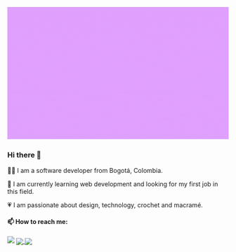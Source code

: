 ![Marcela's Banner](Banner/my_banner.gif)



### Hi there  👋

👩‍💻  I am a software developer from Bogotá, Colombia.


🌱  I am currently learning web development and looking for my first job in this field.


💗 I am passionate about design, technology, crochet and macramé.


#### 📫 How to reach me:

<img src="https://camo.githubusercontent.com/a493f6833f99fb3c85788d6d9305e6b7a42b838e5ee5d138fd9a8214a7e77472/68747470733a2f2f696d672e736869656c64732e696f2f62616467652f6c696e6b6564696e2d2532333030373742352e7376673f267374796c653d666f722d7468652d6261646765266c6f676f3d6c696e6b6564696e266c6f676f436f6c6f723d7768697465" data-canonical-src="https://img.shields.io/badge/linkedin-%230077B5.svg?&amp;style=for-the-badge&amp;logo=linkedin&amp;logoColor=white" style="max-width:100%;">

<a href="https://github.com/marcewp15/github-readme-stats">
  <img align="center" src="https://github-readme-stats.vercel.app/api?username=marcewp15&count_private=true&show_icons=true&theme=buefy" />
</a>
<a href="https://github.com/marcewp15/github-readme-stats">
  <img align="center" src="https://github-readme-stats.vercel.app/api/top-langs/?username=marcewp15&layout=compact&theme=buefy" />
</a>

<!--
**marcewp15/marcewp15** is a ✨ _special_ ✨ repository because its `README.md` (this file) appears on your GitHub profile.

Here are some ideas to get you started:

- 🔭 I’m currently working on ...
- 🌱 I’m currently learning ...
- 👯 I’m looking to collaborate on ...
- 🤔 I’m looking for help with ...
- 💬 Ask me about ...
- 📫 How to reach me: ...
- 😄 Pronouns: ...
- ⚡ Fun fact: ...
-->
